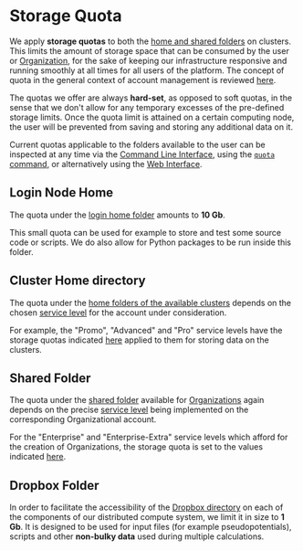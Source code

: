 # Storage Quota
    
We apply **storage quotas** to both the [home and shared folders](directories.md) on clusters. This limits the amount of storage space that can be consumed by the user or [Organization](../collaboration/organizations/overview.md), for the sake of keeping our infrastructure responsive and running smoothly at all times for all users of the platform. The concept of quota in the general context of account management is reviewed [here](../accounts/quota.md).

The quotas we offer are always **hard-set**, as opposed to soft quotas, in the sense that we don't allow for any temporary excesses of the pre-defined storage limits. Once the quota limit is attained on a certain computing node, the user will be prevented from saving and storing any additional data on it.

Current quotas applicable to the folders available to the user can be inspected at any time via the [Command Line Interface](../cli/overview.md), using the [`quota` command](../cli/actions/check-quotas.md), or alternatively using the [Web Interface](../accounts/accounting/check-balance-quota.md).
    
## Login Node Home

The quota under the [login home folder](directories.md#login-home) amounts to **10 Gb**. 

This small quota can be used for example to store and test some source code or scripts. We do also allow for Python packages to be run inside this folder.

## Cluster Home directory

The quota under the [home folders of the available clusters](directories.md#cluster-home) depends on the chosen [service level](../accounts/service-levels.md) for the account under consideration. 

For example, the "Promo", "Advanced" and "Pro" service levels have the storage quotas indicated [here](../pricing/service-levels.md) applied to them for storing data on the clusters.

## Shared Folder

The quota under the [shared folder](directories.md#organization-shared-folder) available for [Organizations](../collaboration/organizations/overview.md) again depends on the precise [service level](../accounts/service-levels.md) being implemented on the corresponding Organizational account. 

For the "Enterprise" and "Enterprise-Extra" service levels which afford for the creation of Organizations, the storage quota is set to the values indicated [here](../pricing/service-levels.md).

## Dropbox Folder

In order to facilitate the accessibility of the [Dropbox directory](../data-in-objectstorage/dropbox.md) on each of the components of our distributed compute system, we limit it in size to **1 Gb**. It is designed to be used for input files (for example pseudopotentials), scripts and other **non-bulky data** used during multiple calculations.
